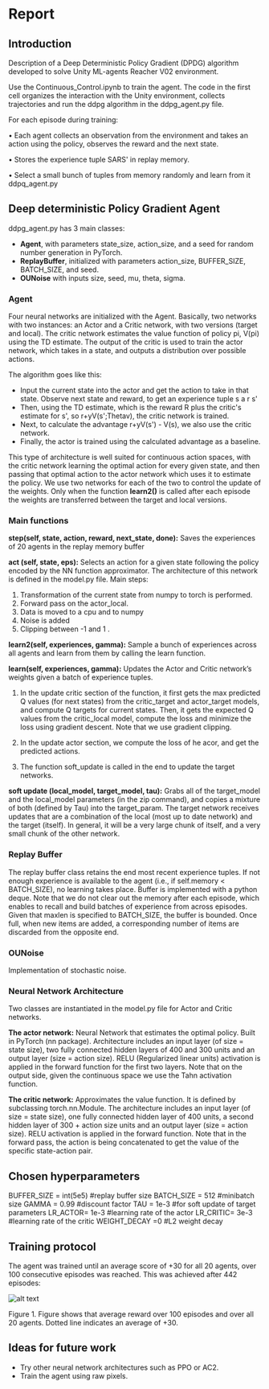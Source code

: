 # Report

## Introduction
Description of a Deep Deterministic Policy Gradient (DPDG) algorithm developed to solve Unity ML-agents Reacher V02 environment.

Use the Continuous_Control.ipynb to train the agent. 
The code in the first cell organizes the interaction with the Unity environment, collects trajectories and run the ddpg algorithm in the ddpg_agent.py file.

For each episode during training:

• Each agent collects an observation from the environment and takes an action using the policy, observes the reward and the next state.

• Stores the experience tuple SARS' in replay memory.

• Select a small bunch of tuples from memory randomly and learn from it ddpq_agent.py

## Deep deterministic Policy Gradient Agent
ddpg_agent.py has 3 main classes: 

- **Agent**, with parameters state_size, action_size, and a seed for random number generation in PyTorch.
- **ReplayBuffer**, initialized with parameters action_size, BUFFER_SIZE, BATCH_SIZE, and seed.
- **OUNoise** with inputs size, seed, mu, theta, sigma.


### Agent
Four neural networks are initialized with the Agent. Basically, two networks with two instances: an Actor and a Critic network, with two versions (target and local). The critic network estimates the value function of policy pi, V(pi) using the TD estimate. The output of the critic is used to train the actor network, which takes in a state, and outputs a distribution over possible actions.

The algorithm goes like this:
- Input the current state into the actor and get the action to take in that state. Observe next state and reward, to get an experience tuple s a r s'
- Then, using the TD estimate, which is the reward R plus the critic's estimate for s', so r+yV(s';Thetav), the critic network is trained.
- Next, to calculate the advantage r+yV(s') - V(s), we also use the critic network.
- Finally, the actor is trained using the calculated advantage as a baseline.

This type of architecture is well suited for continuous action spaces, with the critic network learning the optimal action for every given state, and then passing that optimal action to the actor network which uses it to estimate the policy.
We use two networks for each of the two to control the update of the weights. Only when the function **learn2()** is called after each episode the weights are transferred between the target and local versions.

### Main functions

**step(self, state, action, reward, next_state, done):** Saves the experiences of 20 agents in the replay memory buffer

**act (self, state, eps):**
Selects an action for a given state following the policy encoded by the NN function approximator. The architecture of this network is defined in the model.py file. Main steps:
1) Transformation of the current state from numpy to torch is performed. 
2) Forward pass on the actor_local. 
3) Data is moved to a cpu and to numpy
4) Noise is added
5) Clipping between -1 and 1 .

**learn2(self, experiences, gamma):**
Sample a bunch of experiences across all agents and learn from them by calling the learn function.

**learn(self, experiences, gamma):**
Updates the Actor and Critic network’s weights given a batch of experience tuples.
1) In the update critic section of the function, it first gets the max predicted Q values (for next states) from the critic_target and actor_target models, and compute Q targets for current states. Then, it gets the expected Q values from the critic_local model, compute the loss and minimize the loss using gradient descent. Note that we use gradient clipping.

2) In the update actor section, we compute the loss of he acor, and get the predicted actions.
3) The function soft_update is called in the end to update the target networks.

**soft update (local_model, target_model, tau):**
Grabs all of the target_model and the local_model parameters (in the zip command), and copies a mixture of both (defined by Tau) into the target_param.
The target network receives updates that are a combination of the local (most up to date network) and the target (itself). In general, it will be a very large chunk of itself, and a very small chunk of the other network.

### Replay Buffer
The replay buffer class retains the end most recent experience tuples. If not enough experience is available to the agent (i.e., if self.memory < BATCH_SIZE), no learning takes place.
Buffer is implemented with a python deque. Note that we do not clear out the memory after each episode, which enables to recall and build batches of experience from across episodes.
Given that maxlen is specified to BATCH_SIZE, the buffer is bounded. Once full, when new items are added, a corresponding number of items are discarded from the opposite end.

### OUNoise
Implementation of stochastic noise.


### Neural Network Architecture
Two classes are instantiated in the model.py file for Actor and Critic networks.

**The actor network:**
Neural Network that estimates the optimal policy. 
Built in PyTorch (nn package). 
Architecture includes an input layer (of size = state size), two fully connected hidden layers of 400 and 300 units and an output layer (size = action size).
RELU (Regularized linear units) activation is applied in the forward function for the first two layers. Note that on the output side, given the continuous space we use the Tahn activation function.

**The critic network:**
Approximates the value function. It is defined by subclassing torch.nn.Module. 
The architecture includes an input layer (of size = state size), one fully connected hidden layer of 400 units, a second hidden layer of 300 + action size units and an output layer (size = action size).
RELU activation is applied in the forward function. Note that in the forward pass, the action is being concatenated to get the value of the specific state-action pair.


## Chosen hyperparameters

BUFFER_SIZE = int(5e5)   #replay buffer size
BATCH_SIZE = 512 #minibatch size
GAMMA = 0.99 #discount factor
TAU = 1e-3 #for soft update of target parameters
LR_ACTOR= 1e-3 #learning rate of the actor
LR_CRITIC= 3e-3 #learning rate of the critic 
WEIGHT_DECAY =0 #L2 weight decay



## Training protocol
The agent was trained until an average score of +30 for all 20 agents, over 100 consecutive episodes was reached. This was achieved after 442 episodes:


![alt text](deep-rl-continous_control/output2.png)

Figure 1. Figure shows that average reward over 100 episodes and over all 20 agents. Dotted line indicates an average of +30.


## Ideas for future work
- Try other neural network architectures such as PPO or AC2. 
- Train the agent using raw pixels.


